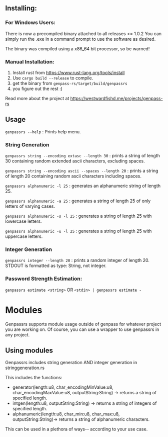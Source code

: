 ## Installing:

### For Windows Users:

There is now a precompiled binary attached to all releases <= 1.0.2
You can simply run the .exe in a command prompt to use the software as desired.

The binary was compiled using a x86_64 bit processor, so be warned!

### Manual Installation:

1. Install rust from https://www.rust-lang.org/tools/install
2. Use `cargo build --release` to compile.
3. get the binary from `genpass-rs/target/build/genpassrs`
4. you figure out the rest :)

Read more about the project at https://westwardfishd.me/projects/genpass-rs

## Usage

`genpassrs --help` : Prints help menu.

### String Generation

`genpassrs string --encoding extasc --length 30` : prints a string of length 30 containing random extended ascii characters, excluding spaces.

`genpassrs string --encoding ascii --spaces --length 20` : prints a string of length 20 containing random ascii characters including spaces.

`genpassrs alphanumeric -l 25` : generates an alphanumeric string of length 25. 

`genpassrs alphanumeric -a 25` : generates a string of length 25 of only letters of varying cases.

`genpassrs alphanumeric -s -l 25` : generates a string of length 25 with lowercase letters.

`genpassrs alphanumeric -u -l 25` : generates a string of length 25 with uppercase letters.

### Integer Generation

`genpassrs integer --length 20` : prints a random integer of length 20. STDOUT is formatted as type: String, not integer.

### Password Strength Estimation:

`genpassrs estimate <string>` OR `<stdin> | genpassrs estimate -`

# Modules

Genpassrs supports module usage outside of genpass for whatever project you are working on. Of course, you can use a wrapper to use genpassrs in any project.

## Using modules
Genpassrs includes string generation AND integer generation in stringgeneration.rs

This includes the functions: 
- generator(length:u8, char_encodingMinValue:u8, char_encodingMaxValue:u8, outputString:String) -> returns a string of specified length.
- intgen(length:u8, outputString:String) -> returns a string of integers of specified length.
- alphanumeric(length:u8, char_min:u8, char_max:u8, outputString:String)-> returns a string of alphanumeric characters.

This can be used in a plethora of ways-- according to your use case. 

